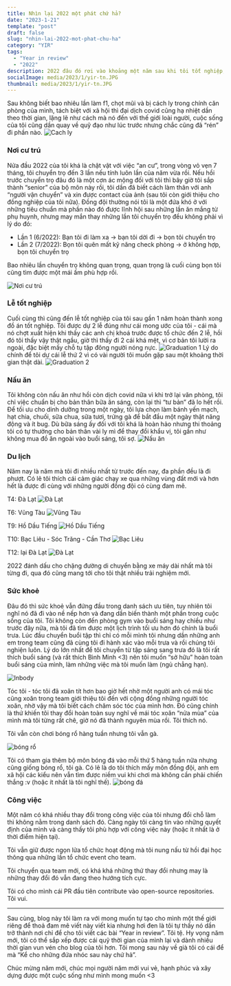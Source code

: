 ```yaml
---
title: Nhìn lại 2022 một phát chứ hả?
date: "2023-1-21"
template: "post"
draft: false
slug: "nhin-lai-2022-mot-phat-chu-ha"
category: "YIR"
tags:
  - "Year in review"
  - "2022"
description: 2022 đâu đó rơi vào khoảng một năm sau khi tôi tốt nghiệp, giờ ngồi nhìn lại cứ như là năm này tôi dành tặng riêng cho bản thân mình vậy.
socialImage: media/2023/1/yir-tn.JPG
thumbnail: media/2023/1/yir-tn.JPG
---
```


Sau không biết bao nhiêu lần làm f1, chọt mũi và bị cách ly trong chính căn phòng của mình, tách biệt với xã hội thì đại dịch covid cũng hạ nhiệt dần theo thời gian, lặng lẽ như cách mà nó đến với thế giới loài người, cuộc sống của tôi cũng dần quay về quỹ đạo như lúc trước nhưng chắc cũng đã “rén” đi phần nào.
![Cach ly](/media/2023/1/cach-ly.png)

### Nơi cư trú
Nửa đầu 2022 của tôi khá là chật vật với việc “an cư”, trong vòng vỏ vẹn 7 tháng, tôi chuyển trọ đến 3 lần nếu tính luôn lần của năm vừa rồi. Nếu hồi trước chuyển trọ đâu đó là một cơn ác mộng đối với tôi thì bây giờ tôi sắp thành “senior” của bộ môn này rồi, tôi dần đã biết cách làm thân với anh “người vận chuyển” và xin được contact của ảnh (sau tôi còn giới thiệu cho đồng nghiệp của tôi nữa). Đồng đội thường nói tôi là một đứa khó ở với những tiêu chuẩn mà phần nào đó được lĩnh hội sau những lần ăn mắng từ phụ huynh, nhưng may mắn thay những lần tôi chuyển trọ đều không phải vì lý do đó:

- Lần 1 (6/2022): Bạn tôi đi làm xa → bạn tôi dời đi → bọn tôi chuyển trọ
- Lần 2 (7/2022): Bọn tôi quên mất kỹ năng check phòng → ở không hợp, bọn tôi chuyển trọ

Bao nhiêu lần chuyển trọ không quan trọng, quan trọng là cuối cùng bọn tôi cũng tìm được một mái ấm phù hợp rồi.

![Nơi cư trú](/media/2023/1/room.JPG)

### Lễ tốt nghiệp
Cuối cùng thì cũng đến lễ tốt nghiệp của tôi sau gần 1 năm hoàn thành xong đồ án tốt nghiệp. Tôi được dự 2 lễ đúng như cái mong ước của tôi - cái mà nó chợt xuất hiện khi thấy các anh chị khoá trước được tổ chức đến 2 lễ, hồi đó tôi thấy vậy thật ngầu, giờ thì thấy đi 2 cái khá mệt, vì cơ bản tôi lười ra ngoài, đặc biệt mấy chỗ tụ tập đông người nóng nực.
![Graduation 1](/media/2023/1/tn-1.JPG)
Lý do chính để tôi dự cái lễ thứ 2 vì có vài người tôi muốn gặp sau một khoảng thời gian thật dài.
![Graduation 2](/media/2023/1/tn-2.JPG)
### Nấu ăn
Tôi không còn nấu ăn như hồi còn dịch covid nữa vì khi trở lại văn phòng, tôi chỉ việc chuẩn bị cho bản thân bữa ăn sáng, còn lại thì “tư bản” đã lo hết rồi. Để tối ưu cho dinh dưỡng trong một ngày, tôi lựa chọn làm bánh yến mạch, hạt chia, chuối, sữa chua, sữa tươi, trứng gà để bắt đầu một ngày thật năng động và ít bug. Dù bữa sáng ấy đối với tôi khá là hoàn hảo nhưng thi thoảng tôi có tự thưởng cho bản thân vài ly mì để thay đổi khẩu vị, tôi gần như không mua đồ ăn ngoài vào buổi sáng, tôi sợ.
![Nấu ăn](/media/2023/1/nau-an.JPG)

### Du lịch
Năm nay là năm mà tôi đi nhiều nhất từ trước đến nay, đa phần đều là đi phượt. Có lẽ tôi thích cái cảm giác chạy xe qua những vùng đất mới và hơn hết là được đi cùng với những người đồng đội có cùng đam mê.

T4: Đà Lạt
![Đà Lạt](/media/2023/1/dl.JPG)

T6: Vũng Tàu
![Vũng Tàu](/media/2023/1/vt.jpg)

T9: Hồ Dầu Tiếng
![Hồ Dầu Tiếng](/media/2023/1/dau-tieng.JPG)

T10: Bạc Liêu - Sóc Trăng - Cần Thơ
![Bạc Liêu](/media/2023/1/bali.JPG)

T12: lại Đà Lạt
![Đà Lạt](/media/2023/1/dl2.JPG)

2022 đánh dấu cho chặng đường di chuyển bằng xe máy dài nhất mà tôi từng đi, qua đó cũng mang tới cho tôi thật nhiều trải nghiệm mới.

### Sức khoẻ
Đâu đó thì sức khoẻ vẫn đứng đầu trong danh sách ưu tiên, tuy nhiên tôi nghĩ nó đã đi vào nề nếp hơn và đang dần biến thành một phần trong cuộc sống của tôi. Tôi không còn đến phòng gym vào buổi sáng hay chiều như trước đây nữa, mà tôi đã tìm được một lịch trình tối ưu hơn đó chính là buổi trưa. Lúc đầu chuyển buổi tập thì chỉ có mỗi mình tôi nhưng dần những anh em trong team cũng đã cùng tôi đi hành xác vào mỗi trưa và rồi chúng tôi nghiện luôn. Lý do lớn nhất để tôi chuyển từ tập sáng sang trưa đó là tôi rất thích buổi sáng (và rất thích Bình Minh <3) nên tôi muốn “sở hữu” hoàn toàn buổi sáng của mình, làm những việc mà tôi muốn làm (ngủ chẳng hạn).

![Inbody](/media/2023/1/inbody.jpg)

Tóc tôi - tóc tôi đã xoăn tít hơn bao giờ hết nhờ một người anh có mái tóc cũng xoăn trong team giới thiệu tôi đến với cộng đồng những người tóc xoăn, nhờ vậy mà tôi biết cách chăm sóc tóc của mình hơn. Đó cũng chính là thứ khiến tôi thay đổi hoàn toàn suy nghĩ về mái tóc xoăn “nửa mùa” của mình mà tôi từng rất chê, giờ nó đã thành nguyên mùa rồi. Tôi thích nó.

Tôi vẫn còn chơi bóng rổ hàng tuần nhưng tôi vẫn gà.

![bóng rổ](/media/2023/1/bong-ro.JPG)

Tôi có tham gia thêm bộ môn bóng đá vào mỗi thứ 5 hàng tuần nữa nhưng cũng giống bóng rổ, tôi gà. Có lẽ là do tôi thích mấy môn đồng đội, anh em xã hội các kiểu nên vẫn tìm được niềm vui khi chơi mà không cần phải chiến thắng :v (hoặc ít nhất là tôi nghĩ thế).
![bóng đá](/media/2023/1/bong-da.JPG)

### Công việc
Một năm có khá nhiều thay đổi trong công việc của tôi nhưng đổi chỗ làm thì không nằm trong danh sách đó. Càng ngày tôi càng tin vào những quyết định của mình và càng thấy tôi phù hợp với công việc này (hoặc ít nhất là ở thời điểm hiện tại).

Tôi vẫn giữ được ngọn lửa tổ chức hoạt động mà tôi nung nấu từ hồi đại học thông qua những lần tổ chức event cho team.

Tôi chuyển qua team mới, có khá khá những thứ thay đổi nhưng may là những thay đổi đó vẫn đang theo hướng tích cực.

Tôi có cho mình cái PR đầu tiên contribute vào open-source repositories. Tôi vui.

---

Sau cùng, blog này tôi làm ra với mong muốn tự tạo cho mình một thế giới riêng để thoả đam mê viết này viết kia nhưng hơi đen là tôi tự thấy nó dần trở thành nơi chỉ để cho tôi viết các bài “Year in review”. Tôi tệ. Hy vọng năm mới, tôi có thể sắp xếp được cái quỹ thời gian của mình lại và dành nhiều thời gian vun vén cho blog của tôi hơn. Tôi mong sau này về già tôi có cái để mà “Kể cho những đứa nhóc sau này chứ hả”.

Chúc mừng năm mới, chúc mọi người năm mới vui vẻ, hạnh phúc và xây dựng được một cuộc sống như mình mong muốn <3
